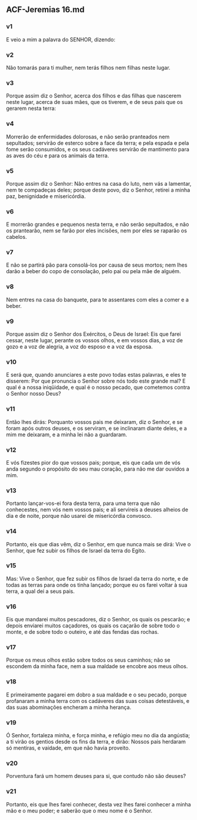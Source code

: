 ## ACF-Jeremias 16.md
### v1
 E veio a mim a palavra do SENHOR, dizendo:
### v2
 Não tomarás para ti mulher, nem terás filhos nem filhas neste lugar.
### v3
 Porque assim diz o Senhor, acerca dos filhos e das filhas que nascerem neste lugar, acerca de suas mães, que os tiverem, e de seus pais que os gerarem nesta terra:
### v4
 Morrerão de enfermidades dolorosas, e não serão pranteados nem sepultados; servirão de esterco sobre a face da terra; e pela espada e pela fome serão consumidos, e os seus cadáveres servirão de mantimento para as aves do céu e para os animais da terra.
### v5
 Porque assim diz o Senhor: Não entres na casa do luto, nem vás a lamentar, nem te compadeças deles; porque deste povo, diz o Senhor, retirei a minha paz, benignidade e misericórdia.
### v6
 E morrerão grandes e pequenos nesta terra, e não serão sepultados, e não os prantearão, nem se farão por eles incisões, nem por eles se raparão os cabelos.
### v7
 E não se partirá pão para consolá-los por causa de seus mortos; nem lhes darão a beber do copo de consolação, pelo pai ou pela mãe de alguém.
### v8
 Nem entres na casa do banquete, para te assentares com eles a comer e a beber.
### v9
 Porque assim diz o Senhor dos Exércitos, o Deus de Israel: Eis que farei cessar, neste lugar, perante os vossos olhos, e em vossos dias, a voz de gozo e a voz de alegria, a voz do esposo e a voz da esposa.
### v10
 E será que, quando anunciares a este povo todas estas palavras, e eles te disserem: Por que pronuncia o Senhor sobre nós todo este grande mal? E qual é a nossa iniqüidade, e qual é o nosso pecado, que cometemos contra o Senhor nosso Deus?
### v11
 Então lhes dirás: Porquanto vossos pais me deixaram, diz o Senhor, e se foram após outros deuses, e os serviram, e se inclinaram diante deles, e a mim me deixaram, e a minha lei não a guardaram.
### v12
 E vós fizestes pior do que vossos pais; porque, eis que cada um de vós anda segundo o propósito do seu mau coração, para não me dar ouvidos a mim.
### v13
 Portanto lançar-vos-ei fora desta terra, para uma terra que não conhecestes, nem vós nem vossos pais; e ali servireis a deuses alheios de dia e de noite, porque não usarei de misericórdia convosco.
### v14
 Portanto, eis que dias vêm, diz o Senhor, em que nunca mais se dirá: Vive o Senhor, que fez subir os filhos de Israel da terra do Egito.
### v15
 Mas: Vive o Senhor, que fez subir os filhos de Israel da terra do norte, e de todas as terras para onde os tinha lançado; porque eu os farei voltar à sua terra, a qual dei a seus pais.
### v16
 Eis que mandarei muitos pescadores, diz o Senhor, os quais os pescarão; e depois enviarei muitos caçadores, os quais os caçarão de sobre todo o monte, e de sobre todo o outeiro, e até das fendas das rochas.
### v17
 Porque os meus olhos estão sobre todos os seus caminhos; não se escondem da minha face, nem a sua maldade se encobre aos meus olhos.
### v18
 E primeiramente pagarei em dobro a sua maldade e o seu pecado, porque profanaram a minha terra com os cadáveres das suas coisas detestáveis, e das suas abominações encheram a minha herança.
### v19
 Ó Senhor, fortaleza minha, e força minha, e refúgio meu no dia da angústia; a ti virão os gentios desde os fins da terra, e dirão: Nossos pais herdaram só mentiras, e vaidade, em que não havia proveito.
### v20
 Porventura fará um homem deuses para si, que contudo não são deuses?
### v21
 Portanto, eis que lhes farei conhecer, desta vez lhes farei conhecer a minha mão e o meu poder; e saberão que o meu nome é o Senhor.
